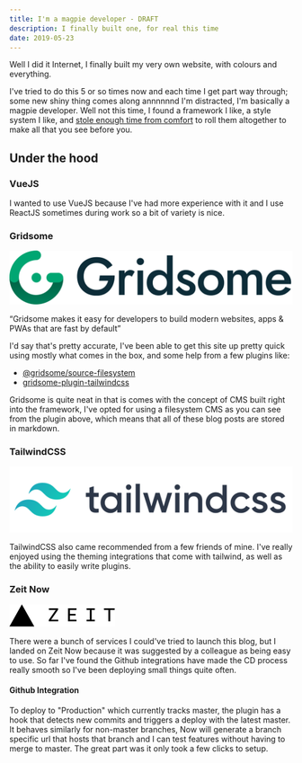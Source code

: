 ```yaml
---
title: I'm a magpie developer - DRAFT
description: I finally built one, for real this time
date: 2019-05-23
---
```


Well I did it Internet, I finally built my very own website, with colours and everything.

I've tried to do this 5 or so times now and each time I get part way through; some new shiny thing comes along annnnnnd I'm distracted, I'm basically a magpie developer.
Well not this time, I found a framework I like, a style system I like, and [stole enough time from comfort][steal-from-comfort] to roll them altogether to make all that you see before you.

## Under the hood

### VueJS

I wanted to use VueJS because I've had more experience with it and I use ReactJS sometimes during work so a bit of variety is nice.

### Gridsome

[![Gridsome VueJS Framework Logo](./initial_commit_assets/gridsome_logo.svg "Gridsome VueJS Framework")][gridsome]

<q>Gridsome makes it easy for developers to build modern websites, apps & PWAs that are fast by default</q>

I'd say that's pretty accurate, I've been able to get this site up pretty quick using mostly what comes in the box, and some help from a few plugins like:

- [@gridsome/source-filesystem][filesystem-plugin]
- [gridsome-plugin-tailwindcss][tailwind-plugin]

Gridsome is quite neat in that is comes with the concept of CMS built right into the framework, I've opted for using a filesystem CMS as you can see from the plugin above, which means that
all of these blog posts are stored in markdown.

### TailwindCSS

[![Tailwind CSS Logo](./initial_commit_assets/tailwind.svg "Tailwind CSS Logo")][tailwindcss]

TailwindCSS also came recommended from a few friends of mine. I've really enjoyed using the theming integrations that come with tailwind, as well as the ability to easily write plugins.

### Zeit Now

[![Zeit Logo](./initial_commit_assets/zeit_now_logo.svg "Zeit Logo")][zeit]

There were a bunch of services I could've tried to launch this blog, but I landed on Zeit Now because it was suggested by a colleague as being easy to use. So far I've found the Github integrations have made the CD process really smooth so I've been deploying small things quite often.

#### Github Integration

To deploy to "Production" which currently tracks master, the plugin has a hook that detects new commits and triggers a deploy with the latest master. It behaves similarly for non-master branches, Now will generate a branch specific url that hosts that branch and I can test features without having to merge to master. The great part was it only took a few clicks to setup.

[steal-from-comfort]: https://sivers.org/uncomf
[gridsome]: https://gridsome.org/
[tailwindcss]: https://tailwindcss.com
[zeit]: https://zeit.co/
[filesystem-plugin]: https://gridsome.org/plugins/@gridsome/source-filesystem
[tailwind-plugin]: https://gridsome.org/plugins/gridsome-plugin-tailwindcss
[vuejs]: https://vuejs.org
